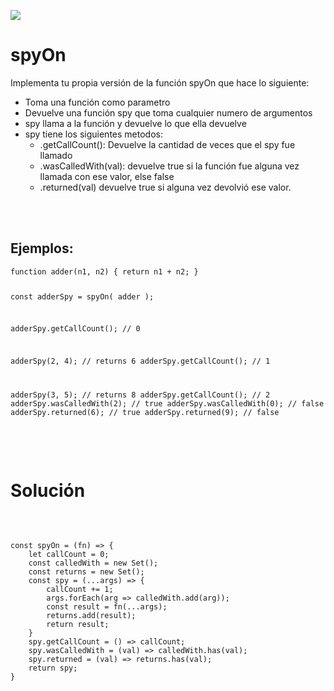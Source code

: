


<p >
        <img src='https://static.wixstatic.com/media/85087f_0d84cbeaeb824fca8f7ff18d7c9eaafd~mv2.png/v1/fill/w_160,h_30,al_c,q_85,usm_0.66_1.00_0.01/Logo_completo_Color_1PNG.webp' </img>
</p>


<h1 >spyOn</h1>

<div>
<p >Implementa tu propia versión de la función spyOn que hace lo
siguiente:</p>

- Toma una función como parametro
- Devuelve una función spy que toma cualquier numero de argumentos
- spy llama a la función y devuelve lo que ella devuelve
- spy tiene los siguientes metodos:
    - .getCallCount(): Devuelve la cantidad de veces que el spy fue llamado
    - .wasCalledWith(val): devuelve true si la función fue alguna vez llamada con ese valor, else false
    - .returned(val) devuelve true si alguna vez devolvió ese valor.

<br/>
<br/>
<h2> Ejemplos: </h2>
<pre><code>function adder(n1, n2) { return n1 + n2; }

const adderSpy = spyOn( adder );

adderSpy.getCallCount(); // 0

adderSpy(2, 4); // returns 6
adderSpy.getCallCount(); // 1

adderSpy(3, 5); // returns 8
adderSpy.getCallCount(); // 2
adderSpy.wasCalledWith(2); // true
adderSpy.wasCalledWith(0); // false
adderSpy.returned(6); // true
adderSpy.returned(9); // false
</code></pre>
<br/>
<br/>
<h1> Solución</h1>
<br/>
<pre><code>
const spyOn = (fn) => {
    let callCount = 0;
    const calledWith = new Set();
    const returns = new Set();
    const spy = (...args) => {
        callCount += 1;
        args.forEach(arg => calledWith.add(arg));
        const result = fn(...args);
        returns.add(result);
        return result;
    }
    spy.getCallCount = () => callCount;
    spy.wasCalledWith = (val) => calledWith.has(val);
    spy.returned = (val) => returns.has(val);
    return spy;
}
</code></pre>
